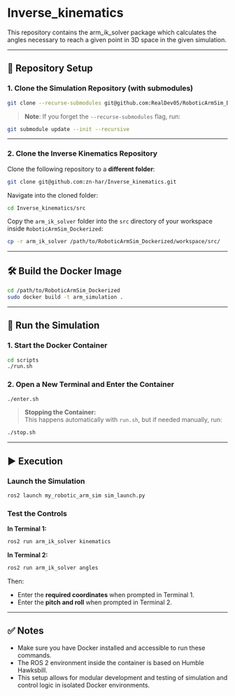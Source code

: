 # Inverse_kinematics

This repository contains the arm_ik_solver package which calculates the angles necessary to reach a given point in 3D space in the given simulation.

---

## 📁 Repository Setup

### 1. Clone the Simulation Repository (with submodules)

```bash
git clone --recurse-submodules git@github.com:RealDev05/RoboticArmSim_Dockerized.git
```

> **Note**: If you forget the `--recurse-submodules` flag, run:
```bash
git submodule update --init --recursive
```

---

### 2. Clone the Inverse Kinematics Repository

Clone the following repository to a **different folder**:

```bash
git clone git@github.com:zn-har/Inverse_kinematics.git
```

Navigate into the cloned folder:

```bash
cd Inverse_kinematics/src
```

Copy the `arm_ik_solver` folder into the `src` directory of your workspace inside `RoboticArmSim_Dockerized`:

```bash
cp -r arm_ik_solver /path/to/RoboticArmSim_Dockerized/workspace/src/
```

---

## 🛠️ Build the Docker Image

```bash
cd /path/to/RoboticArmSim_Dockerized
sudo docker build -t arm_simulation .
```

---

## 🚀 Run the Simulation

### 1. Start the Docker Container

```bash
cd scripts
./run.sh
```

### 2. Open a New Terminal and Enter the Container

```bash
./enter.sh
```

> **Stopping the Container:**  
This happens automatically with `run.sh`, but if needed manually, run:
```bash
./stop.sh
```

---

## ▶️ Execution

### Launch the Simulation

```bash
ros2 launch my_robotic_arm_sim sim_launch.py
```

### Test the Controls

**In Terminal 1:**
```bash
ros2 run arm_ik_solver kinematics
```

**In Terminal 2:**
```bash
ros2 run arm_ik_solver angles
```

Then:

- Enter the **required coordinates** when prompted in Terminal 1.
- Enter the **pitch and roll** when prompted in Terminal 2.

---

## ✅ Notes

- Make sure you have Docker installed and accessible to run these commands.
- The ROS 2 environment inside the container is based on Humble Hawksbill.
- This setup allows for modular development and testing of simulation and control logic in isolated Docker environments.
